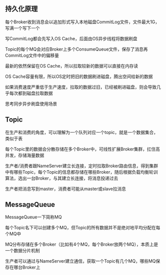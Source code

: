 ## 持久化原理

每个Broker收到消息会以追加形式写入本地磁盘CommitLog文件，文件最大1G，写满一个写下一个

写CommitLog都会先写入OS Cache，后面由OS异步线程将数据刷盘

Topic的每个MQ会对应Broker上多个ConsumeQueue文件，保存了消息再CommitLog文件中的偏移量

最新的依然保留在OS Cache，所以拉取较新的数据可以直接在内存读

OS Cache容量有限，所以OS定时把旧的数据刷进磁盘，腾出空间给新的数据

如果消费速度严重低于生产速度，拉取的数据过旧，已经被刷进磁盘，则会导致几乎每次都到磁盘拉取数据


思考同步异步刷盘使用场景









## Topic

在生产和消费的角度，可以理解为一个队列对应一个topic，就是一个数据集合，类似于表

每个Topic里的数据会分散存储在多个Broker中，可线性扩展Broker集群，扛住高并发，存储海量数据

生产者/消费者跟NameServer建立长连接，定时拉取Broker路由信息，得到集群中有哪些Topic，每个Topic的信息都存储在哪些Broker，随后根据负载均衡轮训算法，选出一台Broker，与其建立长连接，将消息投递过去

生产者把消息写到master，消费者可能从master或slave拉消息









## MessageQueue

MessageQueue一下简称MQ

每个Topic名下可以创建多个MQ，但Topic的所有数据并不是绝对地平均分配在每个MQ中

MQ分布存储在多个Broker（比如有4个MQ，每个Broker放两个MQ），本质上是一个数据分片机制

生产者可以通过与NameServer建立通信，获取一个Topic有几个MQ，哪些MQ保存在哪台Broker上






